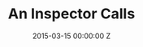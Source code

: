 ---
title: An Inspector Calls
img: "/uploads/shaheen-baig-casting-an-inspector-calls.jpg"
date: 2015-03-15 00:00:00 Z
categories:
- film
tags:
- example
- news
- story
director: Aisling Walsh
with: David Thewlis, Ken Stott, Miranda Richardson 
imdb: "http://www.imdb.com/title/tt4271918/"
video:
layout: project
---